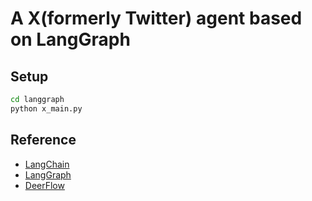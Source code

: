 # A X(formerly Twitter) agent based on LangGraph

## Setup

```bash
cd langgraph
python x_main.py
```



## Reference

- [LangChain](https://github.com/langchain-ai/langchain)
- [LangGraph](https://github.com/langchain-ai/langgraph)
- [DeerFlow](https://github.com/bytedance/deer-flow)